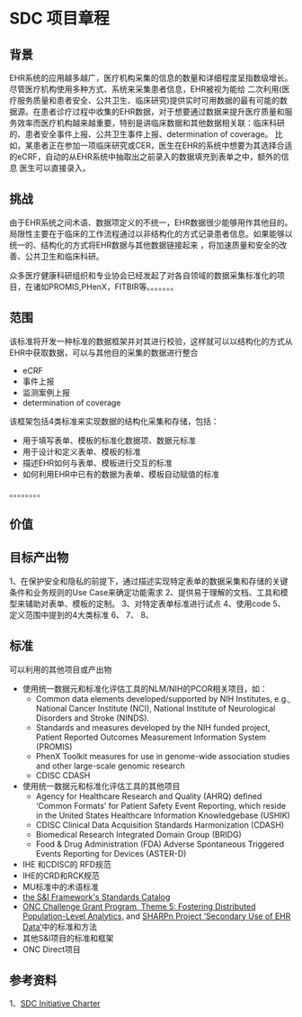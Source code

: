 # SDC 项目章程

## 背景

EHR系统的应用越多越广，医疗机构采集的信息的数量和详细程度呈指数级增长。尽管医疗机构使用多种方式、系统来采集患者信息，EHR被视为能给
二次利用(医疗服务质量和患者安全、公共卫生、临床研究)提供实时可用数据的最有可能的数据源。在患者诊疗过程中收集的EHR数据，对于想要通过数据来提升医疗质量和服
务效率而医疗机构越来越重要，特别是讲临床数据和其他数据相关联：临床科研的、患者安全事件上报、公共卫生事件上报、determination of coverage。
比如，某患者正在参加一项临床研究或CER，医生在EHR的系统中想要为其选择合适的eCRF，自动的从EHR系统中抽取出之前录入的数据填充到表单之中，额外的信息
医生可以直接录入。

## 挑战

由于EHR系统之间术语、数据项定义的不统一，EHR数据很少能够用作其他目的。局限性主要在于临床的工作流程通过以非结构化的方式记录患者信息。如果能够以统一的、结构化的方式将EHR数据与其他数据链接起来
，将加速质量和安全的改善、公共卫生和临床科研。

众多医疗健康科研组织和专业协会已经发起了对各自领域的数据采集标准化的项目，在诸如PROMIS,PHenX，FITBIR等。。。。。。。


## 范围

该标准将开发一种标准的数据框架并对其进行校验，这样就可以以结构化的方式从EHR中获取数据，可以与其他目的采集的数据进行整合
* eCRF
* 事件上报
* 监测案例上报
* determination of coverage

该框架包括4类标准来实现数据的结构化采集和存储，包括：
* 用于填写表单、模板的标准化数据项、数据元标准
* 用于设计和定义表单、模板的标准
* 描述EHR如何与表单、模板进行交互的标准
* 如何利用EHR中已有的数据为表单、模板自动赋值的标准

。。。。。。。。

## 价值



## 目标产出物

1、在保护安全和隐私的前提下，通过描述实现特定表单的数据采集和存储的关键条件和业务规则的Use Case来确定功能需求
2、提供易于理解的文档、工具和模型来辅助对表单、模板的定制。
3、对特定表单标准进行试点
4、使用code
5、定义范围中提到的4大类标准
6、
7、
8、

## 标准

可以利用的其他项目或产出物
* 使用统一数据元和标准化评估工具的NLM/NIH的PCOR相关项目，如：
    * Common data elements developed/supported by NIH Institutes, e.g., National Cancer Institute (NCI), National Institute of Neurological Disorders and Stroke (NINDS).
    * Standards and measures developed by the NIH funded project, Patient Reported Outcomes Measurement Information System (PROMIS)
    * PhenX Toolkit measures for use in genome-wide association studies and other large-scale genomic research
    * CDISC CDASH
* 使用统一数据元和标准化评估工具的其他项目
    * Agency for Healthcare Research and Quality (AHRQ) defined ‘Common Formats’ for Patient Safety Event Reporting, which reside in the United States Healthcare Information Knowledgebase (USHIK)
    * CDISC Clinical Data Acquisition Standards Harmonization (CDASH)
    * Biomedical Research Integrated Domain Group (BRIDG)
    * Food & Drug Administration (FDA) Adverse Spontaneous Triggered Events Reporting for Devices (ASTER-D)
* IHE 和CDISC的 RFD规范
* IHE的CRD和RCK规范
* MU标准中的术语标准
* [the S&I Framework's Standards Catalog](https://docs.google.com/spreadsheet/ccc?key=0AlOTOBa8bhDodFpQb2NCYWgzNkFrTl9McXRiaEh2SVE#gid=0)    
* [ONC Challenge Grant Program, Theme 5: Fostering Distributed Population-Level Analytics,](http://statehieresources.org/program-initiatives/challenge-grant-consumer-innovations/) and [SHARPn Project ‘Secondary Use of EHR Data’](http://informatics.mayo.edu/sharp/index.php/Main_Page)中的标准和方法
* 其他S&I项目的标准和框架
* ONC Direct项目


## 参考资料

1、[SDC Initiative Charter](http://wiki.siframework.org/Structured+Data+Capture+Charter+and+Members)
